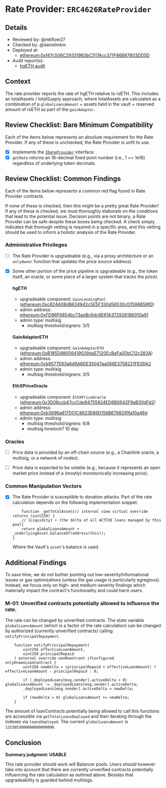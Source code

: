 # Rate Provider: `ERC4626RateProvider`

## Details
- Reviewed by: @mkflow27
- Checked by: @danielmkm
- Deployed at:
    - [ethereum:0xf47c506C293319B3bC517Acc371F86B87B03DD5D](https://etherscan.io/address/0xf47c506C293319B3bC517Acc371F86B87B03DD5D#code)
- Audit report(s):
    - [hgETH audit](https://kelpdao.xyz/audits/smartcontracts/Sigma_Prime_hgETH.pdf)

## Context
The rate provider reports the rate of hgETH relative to rsETH. This includes an totalAssets / totalSupply approach, where totalAssets are calculated as a combination of a `globalLoansAmount` + assets held in the vault + reserved amount of rsETH as part of the `gainAdapter`. 

## Review Checklist: Bare Minimum Compatibility
Each of the items below represents an absolute requirement for the Rate Provider. If any of these is unchecked, the Rate Provider is unfit to use.

- [x] Implements the [`IRateProvider`](https://github.com/balancer/balancer-v2-monorepo/blob/bc3b3fee6e13e01d2efe610ed8118fdb74dfc1f2/pkg/interfaces/contracts/pool-utils/IRateProvider.sol) interface.
- [x] `getRate` returns an 18-decimal fixed point number (i.e., 1 == 1e18) regardless of underlying token decimals.

## Review Checklist: Common Findings
Each of the items below represents a common red flag found in Rate Provider contracts.

If none of these is checked, then this might be a pretty great Rate Provider! If any of these is checked, we must thoroughly elaborate on the conditions that lead to the potential issue. Decision points are not binary; a Rate Provider can be safe despite these boxes being checked. A check simply indicates that thorough vetting is required in a specific area, and this vetting should be used to inform a holistic analysis of the Rate Provider.

### Administrative Privileges
- [ ] The Rate Provider is upgradeable (e.g., via a proxy architecture or an `onlyOwner` function that updates the price source address). 

- [x] Some other portion of the price pipeline is upgradeable (e.g., the token itself, an oracle, or some piece of a larger system that tracks the price).

    #### hgETH
    - upgradeable component: `GainLendingPool` ([ethereum:0xc824A08dB624942c5E5F330d56530cD1598859fD](https://etherscan.io/address/0xc824A08dB624942c5E5F330d56530cD1598859fD#readProxyContract))
    - admin address: [ethereum:0xFD96F6854bc73aeBc6dc6E61A372926186010a91](https://etherscan.io/address/0xFD96F6854bc73aeBc6dc6E61A372926186010a91#code)
    - admin type: multisig 
        - multisig threshold/signers: 3/5

    #### GainAdapterETH
    - upgradeable component: `GainAdapterETH` ([ethereum:0xB185D98056419029daE7120EcBeFa0DbC12c283A](https://etherscan.io/address/0xB185D98056419029daE7120EcBeFa0DbC12c283A))
    - admin address: [ethereum:0xb9577E83a6d9A6DE35047aa066E3758221FE0DA2](https://etherscan.io/address/0xb9577E83a6d9A6DE35047aa066E3758221FE0DA2)
    - admin type: multisig
        - multisig threshold/signers: 3/5

    #### EthXPriceOracle
    - upgradeable component: `EthXPriceOracle` ([ethereum:0x3D08ccb47ccCde84755924ED6B0642F9aB30dFd2](https://etherscan.io/address/0x3D08ccb47ccCde84755924ED6B0642F9aB30dFd2#readProxyContract))
    - admin address: [ethereum:0xb3696a817D01C8623E66D156B6798291fa10a46d](https://etherscan.io/address/0xb3696a817D01C8623E66D156B6798291fa10a46d#code)
    - admin type: multisig
        - multisig threshold/signers: 6/8
        - multisig timelock? 10 day


### Oracles
- [ ] Price data is provided by an off-chain source (e.g., a Chainlink oracle, a multisig, or a network of nodes).

- [ ] Price data is expected to be volatile (e.g., because it represents an open market price instead of a (mostly) monotonically increasing price).

### Common Manipulation Vectors
- [x] The Rate Provider is susceptible to donation attacks.
    Part of the rate calculation depends on the following implementation snippet.
    ```solidity
        function _getTotalAssets() internal view virtual override returns (uint256) {
        // [Liquidity] + [the delta of all ACTIVE loans managed by this pool]
        return globalLoansAmount + _underlyingAsset.balanceOf(address(this));
    }
    ````
    Where the Vault's `asset`'s balance is used.


## Additional Findings
To save time, we do not bother pointing out low-severity/informational issues or gas optimizations (unless the gas usage is particularly egregious). Instead, we focus only on high- and medium-severity findings which materially impact the contract's functionality and could harm users.

### M-01: Unverified contracts potentially allowed to influence the rate.

The rate can be changed by unverified contracts. The state variable `globalLoansAmount` (which is a factor of the rate calculation) can be
changed by authorized (currently unverified contracts) calling `notifyPrincipalRepayment`. 

```solidity
    function notifyPrincipalRepayment(
        uint256 effectiveLoanAmount, 
        uint256 principalRepaid
    ) external override nonReentrant ifConfigured onlyKnownLoanContract {
        uint256 newDelta = (principalRepaid < effectiveLoanAmount) ? effectiveLoanAmount - principalRepaid : 0;

        if (_deployedLoans[msg.sender].activeDelta > 0) globalLoansAmount -= _deployedLoans[msg.sender].activeDelta;
        _deployedLoans[msg.sender].activeDelta = newDelta;

        if (newDelta > 0) globalLoansAmount += newDelta;
    }
```

The amount of loanContracts potentially being allowed to call this functions are accessible via `getTotalLoansDeployed` and then iterating through the indexes via `loansDeployed`. The current `globalLoansAmount` is `1253053000000000000000`. 

## Conclusion
**Summary judgment: USABLE**

This rate provider should work will Balancer pools. Users should however take into account that there are currently unverified contracts potentially influencing the rate calculation as outlined above. Besides that upgradeability is guarded behind multisigs. 

